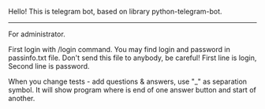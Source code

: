 Hello! This is telegram bot, based on library python-telegram-bot.

*** *** ***
For administrator.

First login with /login command. You may find login and password
in passinfo.txt file. Don't send this file to anybody, be careful!
First line is login,
Second line is password.

When you change tests - add questions & answers, use 
"_" as separation symbol. It will show program where is end
 of one answer button and start of another.